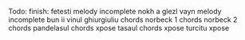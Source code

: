 

Todo:
  finish:
    fetesti
        melody incomplete
    nokh a glezl vayn
        melody incomplete
    bun ii vinul ghiurgiuliu
        chords
    norbeck 1
        chords
    norbeck 2
        chords
    pandelasul
        chords
        xpose
    tasaul
        chords
        xpose
    turcitu
        xpose
